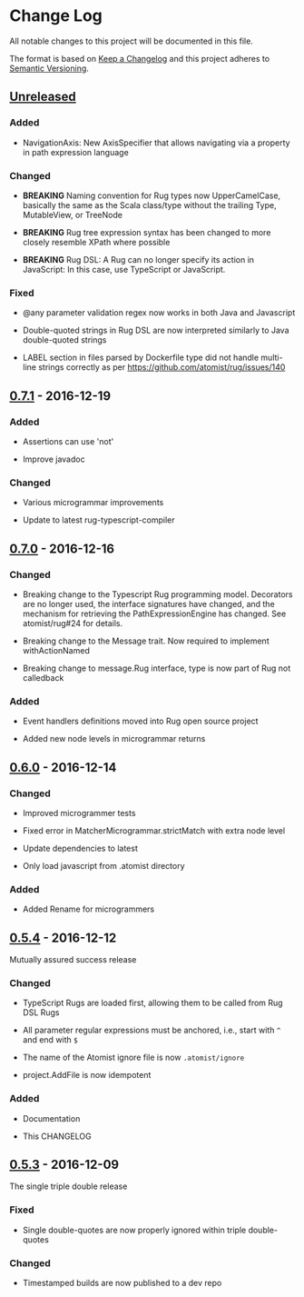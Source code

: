 # Change Log

All notable changes to this project will be documented in this file.

The format is based on [Keep a Changelog](http://keepachangelog.com/)
and this project adheres to [Semantic Versioning](http://semver.org/).

## [Unreleased]

[Unreleased]: https://github.com/atomist/rug/compare/0.7.1...HEAD

### Added

-   NavigationAxis: New AxisSpecifier that allows navigating via a property in path expression language

### Changed

-   **BREAKING** Naming convention for Rug types now UpperCamelCase,
    basically the same as the Scala class/type without the trailing
    Type, MutableView, or TreeNode

-   **BREAKING** Rug tree expression syntax has been changed to more
    closely resemble XPath where possible

-   **BREAKING** Rug DSL: A Rug can no longer specify its action in JavaScript:
    In this case, use TypeScript or JavaScript.


### Fixed

-   @any parameter validation regex now works in both Java and
    Javascript

-   Double-quoted strings in Rug DSL are now interpreted similarly to
    Java double-quoted strings

-   LABEL section in files parsed by Dockerfile type did not handle 
    multi-line strings correctly as per https://github.com/atomist/rug/issues/140

## [0.7.1] - 2016-12-19

[0.7.1]: https://github.com/atomist/rug/compare/0.7.0...0.7.1

### Added

-   Assertions can use 'not'

-   Improve javadoc

### Changed

-   Various microgrammar improvements

-   Update to latest rug-typescript-compiler

## [0.7.0] - 2016-12-16

[0.7.0]: https://github.com/atomist/rug/compare/0.6.0...0.7.0

### Changed

-   Breaking change to the Typescript Rug programming
    model. Decorators are no longer used, the interface signatures
    have changed, and the mechanism for retrieving the
    PathExpressionEngine has changed. See atomist/rug#24 for details.

-   Breaking change to the Message trait. Now required to implement
    withActionNamed

-   Breaking change to message.Rug interface, type is now part of Rug
    not calledback

### Added

-   Event handlers definitions moved into Rug open source project

-   Added new node levels in microgrammar returns

## [0.6.0] - 2016-12-14

[0.6.0]: https://github.com/atomist/rug/compare/0.5.4...0.6.0

### Changed

-   Improved microgrammer tests

-   Fixed error in MatcherMicrogrammar.strictMatch with extra node
    level

-   Update dependencies to latest

-   Only load javascript from .atomist directory

### Added

-   Added Rename for microgrammers

## [0.5.4] - 2016-12-12

[0.5.4]: https://github.com/atomist/rug/compare/0.5.3...0.5.4

Mutually assured success release

### Changed

-   TypeScript Rugs are loaded first, allowing them to be called from
    Rug DSL Rugs

-   All parameter regular expressions must be anchored, i.e., start
    with `^` and end with `$`

-   The name of the Atomist ignore file is now `.atomist/ignore`

-   project.AddFile is now idempotent

### Added

-   Documentation

-   This CHANGELOG

## [0.5.3] - 2016-12-09

The single triple double release

[0.5.3]: https://github.com/atomist/rug/compare/0.5.2...0.5.3

### Fixed

-   Single double-quotes are now properly ignored within triple
    double-quotes

### Changed

-   Timestamped builds are now published to a dev repo

